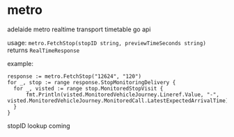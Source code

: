 # metro
adelaide metro realtime transport timetable go api

usage:
`metro.FetchStop(stopID string, previewTimeSeconds string)` returns `RealTimeResponse`

example:
```
response := metro.FetchStop("12624", "120")
for _, stop := range response.StopMonitoringDelivery {
  for _, visted := range stop.MonitoredStopVisit {
	  fmt.Println(visted.MonitoredVehicleJourney.Lineref.Value, "-", visted.MonitoredVehicleJourney.MonitoredCall.LatestExpectedArrivalTime)
  }
}
```

stopID lookup coming
